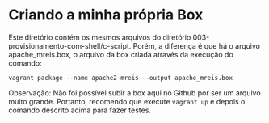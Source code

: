 # Criando a minha própria Box

Este diretório contém os mesmos arquivos do diretório 003-provisionamento-com-shell/c-script. Porém, a diferença é que há o arquivo apache\_mreis.box, o arquivo da box criada através da execução do comando:

`vagrant package --name apache2-mreis --output apache_mreis.box`

Observação: Não foi possível subir a box aqui no Github por ser um arquivo muito grande. Portanto, recomendo que execute `vagrant up` e depois o comando descrito acima para fazer testes.
